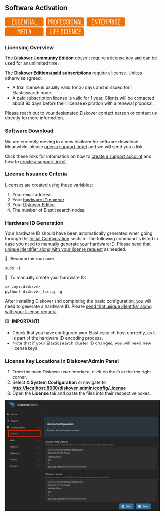 <p id="software_activation"></p>

## Software Activation
<img src="images/button_edition_essential.png" width="125">&nbsp;&nbsp;<img src="images/button_edition_professional.png" width="125">&nbsp;&nbsp;<img src="images/button_edition_enterprise.png" width="125">&nbsp;&nbsp;<img src="images/button_edition_media.png" width="125">&nbsp;&nbsp;<img src="images/button_edition_life_science.png" width="125">

### Licensing Overview

The [**Diskover Community Edition**](https://diskoverdata.com/solutions/) doesn't require a license key and can be used for an unlimited time. 

The [**Diskover Editions/paid subscriptions**](https://diskoverdata.com/solutions/) require a license. Unless otherwise agreed:
- A trial license is usually valid for 30 days and is issued for 1 Elasticsearch node.
- A paid subscription license is valid for 1 year. Clients will be contacted about 90 days before their license expiration with a renewal proposal.

Please reach out to your designated Diskover contact person or [contact us](mailto:licenses@diskoverdata.com) directly for more information.

### Software Download

We are currently moving to a new platform for software download. Meanwhile, please [open a support ticket](https://support.diskoverdata.com/) and we will send you a link. 

Click these links for information on how to [create a support account](https://docs.diskoverdata.com/tech_support_and_troubleshooting/#create-a-zendesk-account) and how to [create a support ticket](https://docs.diskoverdata.com/tech_support_and_troubleshooting/#create-a-support-ticket).

### License Issuance Criteria

Licenses are created using these variables:
1. Your email address
2. Your [hardware ID number](https://docs.diskoverdata.com/diskover_installation_guide_ova/#generating-a-hardware-id)
3. Your [Diskover Edition](https://www.diskoverdata.com/solutions/)
4. The number of Elasticsearch nodes.

<p id="hd_id"></p>

### Hardware ID Generation

Your hardware ID should have been automatically generated when going through the [Initial Configuration]() section. The following command is listed in case you need to manually generate your hardware ID. Please [send that unique identifier along with your license request](mailto:licenses@diskoverdata.com) as needed.

🔴 &nbsp;Become the root user:
```
sudo -i
```

🔴 &nbsp;To manually create your hardware ID:
```
cd /opt/diskover
python3 diskover_lic.py -g
```

After installing Diskover and completing the basic configuration, you will need to generate a hardware ID. Please [send that unique identifier along with your license request](mailto:info@diskoverdata.com).

🟨 &nbsp;**IMPORTANT!**

- Check that you have configured your Elasticsearch host correctly, as it is part of the hardware ID encoding process.
- Note that if your [Elasticsearch cluster]((https://docs.diskoverdata.com/diskover_installation_guide/#elasticsearch-requirements)) ID changes, you will need new license keys.

<p id="license_location"></p>

### License Key Locations in DiskoverAdmin Panel

1. From the main Diskover user interface, click on the ⛭ at the top right corner.
2. Select **⛭ System Configuration** or navigate to [**http://localhost:8000/diskover_admin/config/License**](http://localhost:8000/diskover_admin/config/License)
3. Open the **License** tab and paste the files into their respective boxes.

<img src="images/diskoveradmin_license.png" width="">
